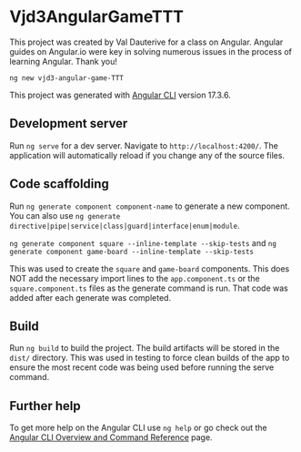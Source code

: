 # Vjd3AngularGameTTT

This project was created by Val Dauterive for a class on Angular. Angular guides on Angular.io were key in solving numerous issues in the process of learning Angular. Thank you!

`ng new vjd3-angular-game-TTT`

This project was generated with [Angular CLI](https://github.com/angular/angular-cli) version 17.3.6.

## Development server

Run `ng serve` for a dev server. Navigate to `http://localhost:4200/`. The application will automatically reload if you change any of the source files.

## Code scaffolding

Run `ng generate component component-name` to generate a new component. You can also use `ng generate directive|pipe|service|class|guard|interface|enum|module`. 

`ng generate component square --inline-template --skip-tests`
and
`ng generate component game-board --inline-template --skip-tests`

This was used to create the `square` and `game-board` components. This does NOT add the necessary import lines to the `app.component.ts` or the `square.component.ts` files as the generate command is run. That code was added after each generate was completed.

## Build

Run `ng build` to build the project. The build artifacts will be stored in the `dist/` directory. This was used in testing to force clean builds of the app to ensure the most recent code was being used before running the serve command.


## Further help

To get more help on the Angular CLI use `ng help` or go check out the [Angular CLI Overview and Command Reference](https://angular.io/cli) page.

